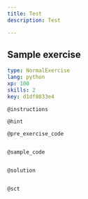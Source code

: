 ```yaml
---
title: Test
description: Test

---
```

## Sample exercise

```yaml
type: NormalExercise
lang: python
xp: 100
skills: 2
key: d1df8033e4
```


`@instructions`

`@hint`

`@pre_exercise_code`
```{python}

```

`@sample_code`
```{python}

```

`@solution`
```{python}

```

`@sct`
```{python}

```
